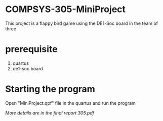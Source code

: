 # COMPSYS-305-MiniProject
This project is a flappy bird game using the DE1-Soc board in the team of three

prerequisite
=============================================================================================
1. quartus
2. de1-soc board

Starting the program
=============================================================================================
Open "MiniProject.qpf" file in the quartus and run the program

*More details are in the final report 305.pdf*
